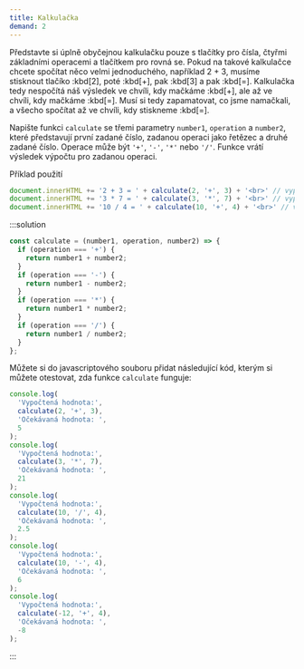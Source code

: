 ```yaml
---
title: Kalkulačka
demand: 2
---
```


Představte si úplně obyčejnou kalkulačku pouze s tlačítky pro čísla, čtyřmi základními operacemi a tlačítkem pro rovná se. Pokud na takové kalkulačce chcete spočítat něco velmi jednoduchého, například 2 + 3, musíme stisknout tlačíko :kbd[2], poté :kbd[+], pak :kbd[3] a pak :kbd[=]. Kalkulačka tedy nespočítá náš výsledek ve chvíli, kdy mačkáme :kbd[+], ale až ve chvíli, kdy mačkáme :kbd[=]. Musí si tedy zapamatovat, co jsme namačkali, a všecho spočítat až ve chvíli, kdy stiskneme :kbd[=].

Napište funkci `calculate` se třemi parametry `number1`, `operation` a `number2`, které představují první zadané číslo, zadanou operaci jako řetězec a druhé zadané číslo. Operace může být `'+'`, `'-'`, `'*'` nebo `'/'`. Funkce vrátí výsledek výpočtu pro zadanou operaci.

Příklad použití

```js
document.innerHTML += '2 + 3 = ' + calculate(2, '+', 3) + '<br>' // vypíše výsledek 5
document.innerHTML += '3 * 7 = ' + calculate(3, '*', 7) + '<br>' // vypíše výsledek 21
document.innerHTML += '10 / 4 = ' + calculate(10, '+', 4) + '<br>' // vypíše výsledek 2.5
```

:::solution

```js
const calculate = (number1, operation, number2) => {
  if (operation === '+') {
    return number1 + number2;
  }
  if (operation === '-') {
    return number1 - number2;
  }
  if (operation === '*') {
    return number1 * number2;
  }
  if (operation === '/') {
    return number1 / number2;
  }
};
```

Můžete si do javascriptového souboru přidat následující kód, kterým si můžete otestovat, zda funkce `calculate` funguje:

```js
console.log(
  'Vypočtená hodnota:',
  calculate(2, '+', 3),
  'Očekávaná hodnota: ',
  5
);
console.log(
  'Vypočtená hodnota:',
  calculate(3, '*', 7),
  'Očekávaná hodnota: ',
  21
);
console.log(
  'Vypočtená hodnota:',
  calculate(10, '/', 4),
  'Očekávaná hodnota: ',
  2.5
);
console.log(
  'Vypočtená hodnota:',
  calculate(10, '-', 4),
  'Očekávaná hodnota: ',
  6
);
console.log(
  'Vypočtená hodnota:',
  calculate(-12, '+', 4),
  'Očekávaná hodnota: ',
  -8
);
```

:::
